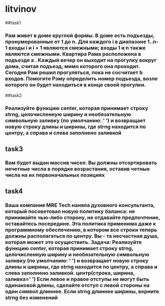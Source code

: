 # litvinov
##task1
### Рам живет в доме круглой формы. В доме есть подъезды, пронумерованные от 1 до n. Для каждого i в диапазоне 1..n-1 входы i и i + 1 являются смежными; входы 1 и n также являются смежными. Квартира Рама расположена в подъезде а . Каждый вечер он выходит на прогулку вокруг дома, считая подъезд, мимо которого она проходит. Сегодня Рам решил прогуляться, пока не сосчитает b входов. Помогите Рэму определить номер подъезда, возле которого он будет находиться в конце своей прогулки.
##task2
### Реализуйте функцию center, которая принимает строку strng, целочисленную ширину и необязательную символьную заливку (по умолчанию: ' ') и возвращает новую строку длины и ширины, где strng находится по центру, а справа и слева заполнено заливкой
## task3
### Вам будет выдан массив чисел. Вы должны отсортировать нечетные числа в порядке возрастания, оставив четные числа на их первоначальных позициях
## task4 
### Ваша компания MRE Tech наняла духовного консультанта, который посоветовал новую политику баланса: не принимайте чью-либо сторону, не отдавайте предпочтение, оставайтесь посередине. Эта политика применима даже к программному обеспечению, в котором все строки теперь должны располагаться по центру. Вы - та несчастная душа, которая может это осуществить. Задача: Реализуйте функцию center, которая принимает строку strng, целочисленную ширину и необязательную символьную заливку (по умолчанию: ' ') и возвращает новую строку длины и ширины, где strng находится по центру, а справа и слева заполнено заливкой. центр(строка, ширина, заливка=' ') Если левое и правое отступы не могут быть одинаковой длины, сделайте отступ с левой стороны на один символ длиннее. Если strng длиннее ширины, верните strng без изменений
